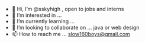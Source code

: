 - 👋 Hi, I’m @sskyhigh , open to jobs and interns
- 👀 I’m interested in ...
- 🌱 I’m currently learning ...
- 💞️ I’m looking to collaborate on ... java or web design
- 📫 How to reach me ... slow160boys@gmail.com

<!---
sskyhigh/sskyhigh is a ✨ special ✨ repository because its `README.md` (this file) appears on your GitHub profile.
You can click the Preview link to take a look at your changes.
--->

